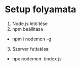 # Setup folyamata

1. Node.js letöltése
2. npm beállítása
- npm i nodemon -g
3. Szerver futtatása
- npx nodemon .\index.js

